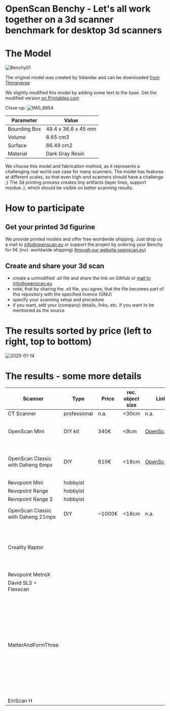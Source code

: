 # OpenScan Benchy - Let's all work together on a 3d scanner benchmark for desktop 3d scanners

# The Model

![Benchy01](https://github.com/OpenScanEu/OpenScanBenchy/assets/57842400/ad9864d0-46e4-43a4-9040-566df0b28306)

The original model was created by Valandar and can be downloaded [from Thingiverse](https://www.thingiverse.com/thing:2929718)

We slightly modified this model by adding some text to the base. Get the modified version [on Printables.com](https://www.printables.com/model/857818-openscan-benchy)

Close-up:
![IMG_6854](https://github.com/OpenScanEu/OpenScanBenchy/assets/57842400/a151e282-17e9-4c27-863a-c545a1840b32)


| Parameter | Value |
| ------------- | ------------- |
| Bounding Box  | 49.4 x 36.6 x 45 mm  |
| Volume  | 8.65 cm3  |
| Surface  | 66.49 cm2  |
| Material  | Dark Gray Resin  |

We choose this model and fabrication method, as it represents a challenging real world use case for many scanners. The model has features at different scales, so that even high-end scanners should have a challenge ;)
The 3d printing process creates tiny artifacts (layer lines, support residue..), which should be visible on better scanning results.

# How to participate

## Get your printed 3d figurine
We provide printed models and offer free worldwide shipping. Just drop us a mail to info@openscan.eu or support the project by ordering your Benchy for 5€ (incl. worldwide shipping) [through our website openscan.eu](https://en.openscan.eu/product-page/openscan-benchy))

## Create and share your 3d scan
- create a unmodified .stl file and share the link on GitHub or [mail to info@openscan.eu](mailto:info@openscan.eu?subject=OpenScanBenchy)
- note, that by sharing the .stl file, you agree, that the file becomes part of this repository with the specified licence (GNU)
- specify your scanning setup and procedure
- if you want, add your (company) details, links, etc. if you want to be mentioned as the source

# The results sorted by price (left to right, top to bottom)

![2025-01-14](https://github.com/user-attachments/assets/6d2e342c-41aa-4585-9613-8d4ec0ac8d80)

# The results - some more details

| Scanner | Type | Price |  rec. object size | Link | Comment | scanned by |
| -- | -- | -- | -- | -- | -- | -- |
| CT Scanner | professional | n.a. | <30cm | n.a. | - | Anon |
| OpenScan Mini | DIY kit | 340€ | <9cm | [OpenScan.eu](https://openscan.eu/pages/openscan-mini) | standard: 16mpx, advanced: 64mpx | OpenScan |
| OpenScan Classic with Daheng 6mpx| DIY | 610€ | <18cm | [OpenScan.eu](https://openscan.eu/pages/openscan-classic) | standard kit (310€) + special camera/lens (300€) | OpenScan |
| Revopoint Mini | hobbyist |  |  |  |  | Spherox |
| Revopoint Range | hobbyist |  |  |  |  | Sheeter |
| Revopoint Range 2 | hobbyist |  |  |  |  | RhiffSta |
| OpenScan Classic with Daheng 21mpx | DIY | ~1000€ | <18cm | n.a. | standard kit + special camera/lens | OpenScan |
| Creality Raptor |  |  |  |  |   | CNCkitchen + RhiffSta (Raw: 31,678 frames / 170,787 points)|
| Revopoint MetroX |  |  |  |  |  | ? |
| David SLS + Flexscan |  |  |  |  |  | Sheeter |
| MatterAndFormThree |  |  |  |  | 25m35s for the scanning (~05m07s per turntable scan of 10 steps, 36 degrees each, 5 scans total), 08m29s for alignment, and 08m30s for the meshin | [Jordan Cain](https://x.com/odd_enough) |
| EinScan H |  |  |  |  |  | RhiffSta |

